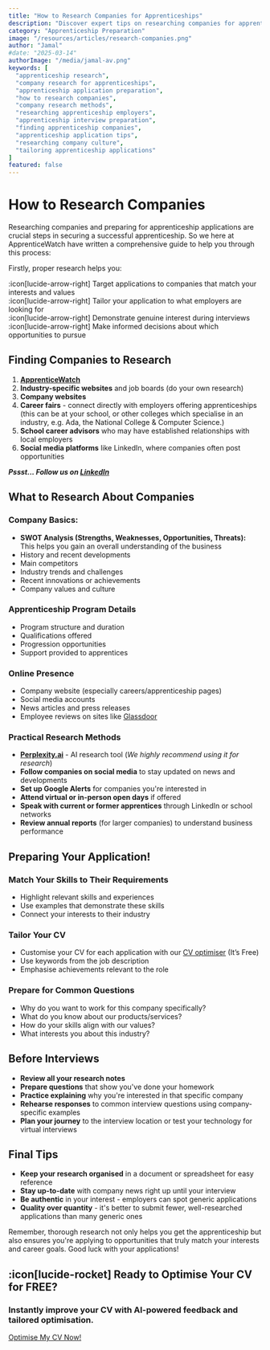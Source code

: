 ```yaml
---
title: "How to Research Companies for Apprenticeships"
description: "Discover expert tips on researching companies for apprenticeships. Learn how to tailor applications, prepare for interviews, and secure your dream role."
category: "Apprenticeship Preparation"
image: "/resources/articles/research-companies.png"
author: "Jamal"
#date: "2025-03-14"
authorImage: "/media/jamal-av.png"
keywords: [
  "apprenticeship research", 
  "company research for apprenticeships", 
  "apprenticeship application preparation", 
  "how to research companies", 
  "company research methods", 
  "researching apprenticeship employers", 
  "apprenticeship interview preparation", 
  "finding apprenticeship companies", 
  "apprenticeship application tips", 
  "researching company culture", 
  "tailoring apprenticeship applications"
]
featured: false
---
```


# How to Research Companies

Researching companies and preparing for apprenticeship applications are crucial steps in securing a successful apprenticeship. So we here at ApprenticeWatch have written a comprehensive guide to help you through this process:

Firstly, proper research helps you:

:icon[lucide-arrow-right]   Target applications to companies that match your interests and values <br>
:icon[lucide-arrow-right]   Tailor your application to what employers are looking for <br>
:icon[lucide-arrow-right]   Demonstrate genuine interest during interviews <br>
:icon[lucide-arrow-right]   Make informed decisions about which opportunities to pursue

## Finding Companies to Research

1.  **[ApprenticeWatch](/apprenticeships)**
2.  **Industry-specific websites** and job boards (do your own research)
3.  **Company websites**
4.  **Career fairs** - connect directly with employers offering apprenticeships (this can be at your school, or other colleges which specialise in an industry, e.g. Ada, the National College & Computer Science.)
5.  **School career advisors** who may have established relationships with local employers
6.  **Social media platforms** like LinkedIn, where companies often post opportunities

***Pssst... Follow us on [LinkedIn](https://www.linkedin.com/company/apprenticewatch)***

## What to Research About Companies

### Company Basics:

*   **SWOT Analysis (Strengths, Weaknesses, Opportunities, Threats):** This helps you gain an overall understanding of the business
*   History and recent developments
*   Main competitors
*   Industry trends and challenges
*   Recent innovations or achievements
*   Company values and culture

### Apprenticeship Program Details

*   Program structure and duration
*   Qualifications offered
*   Progression opportunities
*   Support provided to apprentices

### Online Presence

*   Company website (especially careers/apprenticeship pages)
*   Social media accounts
*   News articles and press releases
*   Employee reviews on sites like [Glassdoor](https://www.glassdoor.co.uk/)

### Practical Research Methods

*   **[Perplexity.ai](https://www.perplexity.ai/)** - AI research tool (*We highly recommend using it for research*)
*   **Follow companies on social media** to stay updated on news and developments
*   **Set up Google Alerts** for companies you're interested in
*   **Attend virtual or in-person open days** if offered
*   **Speak with current or former apprentices** through LinkedIn or school networks
*   **Review annual reports** (for larger companies) to understand business performance

## Preparing Your Application!

### Match Your Skills to Their Requirements

*   Highlight relevant skills and experiences
*   Use examples that demonstrate these skills
*   Connect your interests to their industry

### Tailor Your CV

*   Customise your CV for each application with our [CV optimiser](/cv-optimiser) (It’s Free)
*   Use keywords from the job description
*   Emphasise achievements relevant to the role

### Prepare for Common Questions

*   Why do you want to work for this company specifically?
*   What do you know about our products/services?
*   How do your skills align with our values?
*   What interests you about this industry?

## Before Interviews

*   **Review all your research notes**
*   **Prepare questions** that show you've done your homework
*   **Practice explaining** why you're interested in that specific company
*   **Rehearse responses** to common interview questions using company-specific examples
*   **Plan your journey** to the interview location or test your technology for virtual interviews

## Final Tips

*   **Keep your research organised** in a document or spreadsheet for easy reference
*   **Stay up-to-date** with company news right up until your interview
*   **Be authentic** in your interest - employers can spot generic applications
*   **Quality over quantity** - it's better to submit fewer, well-researched applications than many generic ones

Remember, thorough research not only helps you get the apprenticeship but also ensures you're applying to opportunities that truly match your interests and career goals. Good luck with your applications!

## :icon[lucide-rocket] Ready to Optimise Your CV for FREE?

<div class="article-cta">
  <h3 class="article-cta-title">Instantly improve your CV with AI-powered feedback and tailored optimisation.</h3>
  <a href="/optimise-cv" class="article-cta-button">Optimise My CV Now!</a>
</div>